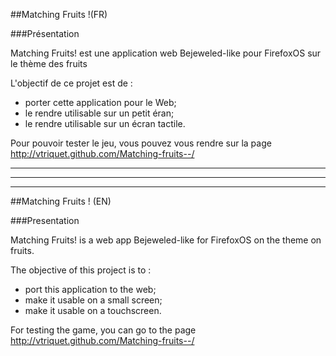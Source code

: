 ##Matching Fruits !(FR)

###Présentation

Matching Fruits! est une application web Bejeweled-like pour FirefoxOS sur le thème des fruits

L'objectif de ce projet est de :

- porter cette application pour le Web;
- le rendre utilisable sur un petit éran;
- le rendre utilisable sur un écran tactile.

Pour pouvoir tester le jeu, vous pouvez vous rendre sur la page <a href="http://vtriquet.github.com/Matching-fruits--/">http://vtriquet.github.com/Matching-fruits--/</a>
<hr /><hr /><hr />

##Matching Fruits ! (EN)

###Presentation

Matching Fruits! is a web app Bejeweled-like for FirefoxOS on the theme on fruits.

The objective of this project is to :

- port this application to the web;
- make it usable on a small screen;
- make it usable on a touchscreen.

For testing the game, you can go to the page <a href="http://vtriquet.github.com/Matching-fruits--/">http://vtriquet.github.com/Matching-fruits--/</a>
